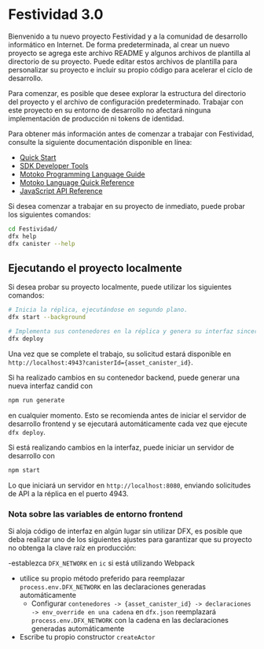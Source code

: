 # Festividad 3.0

Bienvenido a tu nuevo proyecto Festividad y a la comunidad de desarrollo informático en Internet. De forma predeterminada, al crear un nuevo proyecto se agrega este archivo README y algunos archivos de plantilla al directorio de su proyecto. Puede editar estos archivos de plantilla para personalizar su proyecto e incluir su propio código para acelerar el ciclo de desarrollo.

Para comenzar, es posible que desee explorar la estructura del directorio del proyecto y el archivo de configuración predeterminado. Trabajar con este proyecto en su entorno de desarrollo no afectará ninguna implementación de producción ni tokens de identidad.

Para obtener más información antes de comenzar a trabajar con Festividad, consulte la siguiente documentación disponible en línea:

- [Quick Start](https://internetcomputer.org/docs/current/developer-docs/quickstart/hello10mins)
- [SDK Developer Tools](https://internetcomputer.org/docs/current/developer-docs/build/install-upgrade-remove)
- [Motoko Programming Language Guide](https://internetcomputer.org/docs/current/developer-docs/build/cdks/motoko-dfinity/motoko/)
- [Motoko Language Quick Reference](https://internetcomputer.org/docs/current/references/motoko-ref/)
- [JavaScript API Reference](https://erxue-5aaaa-aaaab-qaagq-cai.raw.icp0.io)

Si desea comenzar a trabajar en su proyecto de inmediato, puede probar los siguientes comandos:

```bash
cd Festividad/
dfx help
dfx canister --help
```

## Ejecutando el proyecto localmente

Si desea probar su proyecto localmente, puede utilizar los siguientes comandos:

```bash
# Inicia la réplica, ejecutándose en segundo plano.
dfx start --background

# Implementa sus contenedores en la réplica y genera su interfaz sincera.
dfx deploy
```

Una vez que se complete el trabajo, su solicitud estará disponible en `http://localhost:4943?canisterId={asset_canister_id}`.

Si ha realizado cambios en su contenedor backend, puede generar una nueva interfaz candid con

```bash
npm run generate
```

en cualquier momento. Esto se recomienda antes de iniciar el servidor de desarrollo frontend y se ejecutará automáticamente cada vez que ejecute `dfx deploy`.

Si está realizando cambios en la interfaz, puede iniciar un servidor de desarrollo con

```bash
npm start
```

Lo que iniciará un servidor en `http://localhost:8080`, enviando solicitudes de API a la réplica en el puerto 4943.

### Nota sobre las variables de entorno frontend

Si aloja código de interfaz en algún lugar sin utilizar DFX, es posible que deba realizar uno de los siguientes ajustes para garantizar que su proyecto no obtenga la clave raíz en producción:

-establezca `DFX_NETWORK` en `ic` si está utilizando Webpack
- utilice su propio método preferido para reemplazar `process.env.DFX_NETWORK` en las declaraciones generadas automáticamente
  - Configurar `contenedores -> {asset_canister_id} -> declaraciones -> env_override en una cadena` en `dfx.json` reemplazará `process.env.DFX_NETWORK` con la cadena en las declaraciones generadas automáticamente
- Escribe tu propio constructor `createActor`
